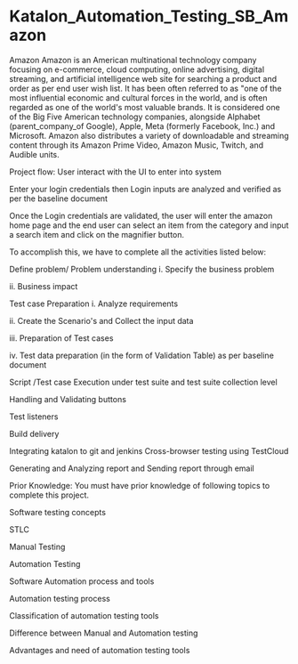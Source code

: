 # Katalon_Automation_Testing_SB_Amazon

Amazon
Amazon is an American multinational technology company focusing on e-commerce, cloud computing, online advertising, digital streaming, and artificial intelligence web site for searching a product and order as per end user wish list. It has been often referred to as "one of the most influential economic and cultural forces in the world, and is often regarded as one of the world's most valuable brands. It is considered one of the Big Five American technology companies, alongside Alphabet (parent_company_of Google), Apple, Meta (formerly Facebook, Inc.) and Microsoft. Amazon also distributes a variety of downloadable and streaming content through its Amazon Prime Video, Amazon Music, Twitch, and Audible units.

Project flow:
User interact with the UI to enter into system

Enter your login credentials then Login inputs are analyzed and verified as per the baseline document

Once the Login credentials are validated, the user will enter the amazon home page and the end user can select an item from the category and input a search item and click on the magnifier button.

To accomplish this, we have to complete all the activities listed below:

Define problem/ Problem understanding
i. Specify the business problem

ii. Business impact

Test case Preparation
i. Analyze requirements

ii. Create the Scenario's and Collect the input data

iii. Preparation of Test cases

iv. Test data preparation (in the form of Validation Table) as per baseline document

Script /Test case Execution under test suite and test suite collection level

Handling and Validating buttons

Test listeners

Build delivery

Integrating katalon to git and jenkins
Cross-browser testing using TestCloud

Generating and Analyzing report and Sending report through email

Prior Knowledge:
You must have prior knowledge of following topics to complete this project.

Software testing concepts

STLC

Manual Testing

Automation Testing

Software Automation process and tools

Automation testing process

Classification of automation testing tools

Difference between Manual and Automation testing

Advantages and need of automation testing tools
